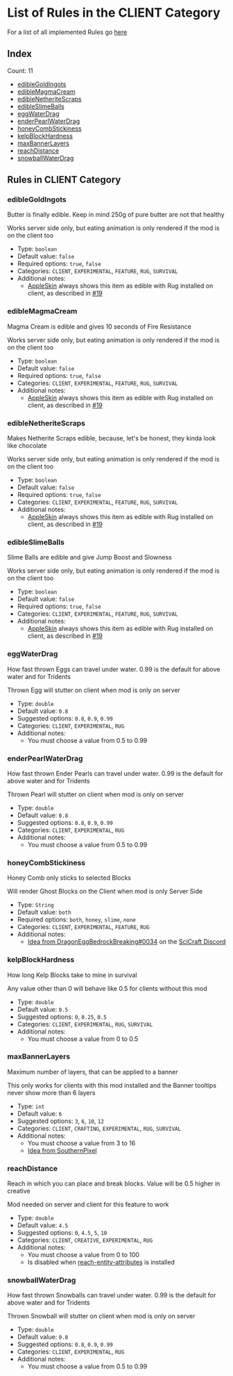 # List of Rules in the CLIENT Category

For a list of all implemented Rules go [here](../README.md)
## Index
Count: 11
- [edibleGoldIngots](#ediblegoldingots)
- [edibleMagmaCream](#ediblemagmacream)
- [edibleNetheriteScraps](#ediblenetheritescraps)
- [edibleSlimeBalls](#edibleslimeballs)
- [eggWaterDrag](#eggwaterdrag)
- [enderPearlWaterDrag](#enderpearlwaterdrag)
- [honeyCombStickiness](#honeycombstickiness)
- [kelpBlockHardness](#kelpblockhardness)
- [maxBannerLayers](#maxbannerlayers)
- [reachDistance](#reachdistance)
- [snowballWaterDrag](#snowballwaterdrag)

## Rules in CLIENT Category

### edibleGoldIngots
Butter is finally edible. Keep in mind 250g of pure butter are not that healthy

Works server side only, but eating animation is only rendered if the mod is on the client too
- Type: `boolean`
- Default value: `false`
- Required options: `true`, `false`
- Categories: `CLIENT`, `EXPERIMENTAL`, `FEATURE`, `RUG`, `SURVIVAL`
- Additional notes:
  - [AppleSkin](https://www.curseforge.com/minecraft/mc-mods/appleskin) always shows this item as edible with Rug installed on client, as described in [#19](https://github.com/RubixDev/Rug/issues/19)

### edibleMagmaCream
Magma Cream is edible and gives 10 seconds of Fire Resistance

Works server side only, but eating animation is only rendered if the mod is on the client too
- Type: `boolean`
- Default value: `false`
- Required options: `true`, `false`
- Categories: `CLIENT`, `EXPERIMENTAL`, `FEATURE`, `RUG`, `SURVIVAL`
- Additional notes:
  - [AppleSkin](https://www.curseforge.com/minecraft/mc-mods/appleskin) always shows this item as edible with Rug installed on client, as described in [#19](https://github.com/RubixDev/Rug/issues/19)

### edibleNetheriteScraps
Makes Netherite Scraps edible, because, let's be honest, they kinda look like chocolate

Works server side only, but eating animation is only rendered if the mod is on the client too
- Type: `boolean`
- Default value: `false`
- Required options: `true`, `false`
- Categories: `CLIENT`, `EXPERIMENTAL`, `FEATURE`, `RUG`, `SURVIVAL`
- Additional notes:
  - [AppleSkin](https://www.curseforge.com/minecraft/mc-mods/appleskin) always shows this item as edible with Rug installed on client, as described in [#19](https://github.com/RubixDev/Rug/issues/19)

### edibleSlimeBalls
Slime Balls are edible and give Jump Boost and Slowness

Works server side only, but eating animation is only rendered if the mod is on the client too
- Type: `boolean`
- Default value: `false`
- Required options: `true`, `false`
- Categories: `CLIENT`, `EXPERIMENTAL`, `FEATURE`, `RUG`, `SURVIVAL`
- Additional notes:
  - [AppleSkin](https://www.curseforge.com/minecraft/mc-mods/appleskin) always shows this item as edible with Rug installed on client, as described in [#19](https://github.com/RubixDev/Rug/issues/19)

### eggWaterDrag
How fast thrown Eggs can travel under water. 0.99 is the default for above water and for Tridents

Thrown Egg will stutter on client when mod is only on server
- Type: `double`
- Default value: `0.8`
- Suggested options: `0.8`, `0.9`, `0.99`
- Categories: `CLIENT`, `EXPERIMENTAL`, `RUG`
- Additional notes:
  - You must choose a value from 0.5 to 0.99

### enderPearlWaterDrag
How fast thrown Ender Pearls can travel under water. 0.99 is the default for above water and for Tridents

Thrown Pearl will stutter on client when mod is only on server
- Type: `double`
- Default value: `0.8`
- Suggested options: `0.8`, `0.9`, `0.99`
- Categories: `CLIENT`, `EXPERIMENTAL`, `RUG`
- Additional notes:
  - You must choose a value from 0.5 to 0.99

### honeyCombStickiness
Honey Comb only sticks to selected Blocks

Will render Ghost Blocks on the Client when mod is only Server Side
- Type: `String`
- Default value: `both`
- Required options: `both`, `honey`, `slime`, `none`
- Categories: `CLIENT`, `EXPERIMENTAL`, `FEATURE`, `RUG`
- Additional notes:
  - [Idea from DragonEggBedrockBreaking#0034](https://discord.com/channels/211786369951989762/573613501164159016/816793720011358208) on the [SciCraft Discord](https://discord.gg/scicraft)

### kelpBlockHardness
How long Kelp Blocks take to mine in survival

Any value other than 0 will behave like 0.5 for clients without this mod
- Type: `double`
- Default value: `0.5`
- Suggested options: `0`, `0.25`, `0.5`
- Categories: `CLIENT`, `EXPERIMENTAL`, `RUG`, `SURVIVAL`
- Additional notes:
  - You must choose a value from 0 to 0.5

### maxBannerLayers
Maximum number of layers, that can be applied to a banner

This only works for clients with this mod installed and the Banner tooltips never show more than 6 layers
- Type: `int`
- Default value: `6`
- Suggested options: `3`, `6`, `10`, `12`
- Categories: `CLIENT`, `CRAFTING`, `EXPERIMENTAL`, `RUG`, `SURVIVAL`
- Additional notes:
  - You must choose a value from 3 to 16
  - [Idea from SouthernPixel](https://github.com/gnembon/carpet-extra/issues/111)

### reachDistance
Reach in which you can place and break blocks. Value will be 0.5 higher in creative

Mod needed on server and client for this feature to work
- Type: `double`
- Default value: `4.5`
- Suggested options: `0`, `4.5`, `5`, `10`
- Categories: `CLIENT`, `CREATIVE`, `EXPERIMENTAL`, `RUG`
- Additional notes:
  - You must choose a value from 0 to 100
  - Is disabled when [reach-entity-attributes](https://github.com/JamiesWhiteShirt/reach-entity-attributes) is installed

### snowballWaterDrag
How fast thrown Snowballs can travel under water. 0.99 is the default for above water and for Tridents

Thrown Snowball will stutter on client when mod is only on server
- Type: `double`
- Default value: `0.8`
- Suggested options: `0.8`, `0.9`, `0.99`
- Categories: `CLIENT`, `EXPERIMENTAL`, `RUG`
- Additional notes:
  - You must choose a value from 0.5 to 0.99
